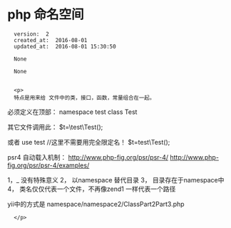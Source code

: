 
  # php  命名空间

      version:  2
      created_at:  2016-08-01
      updated_at:  2016-08-01 15:30:50

      None

      None


      <p>
      特点是用来给 文件中的类，接口，函数，常量组合在一起。

必须定义在顶部：
namespace test
class Test

其它文件调用此：
$t=\test\Test();

或者 
use test //这里不需要用完全限定名！
$t=test\Test();


psr4 自动载入机制：
http://www.php-fig.org/psr/psr-4/
http://www.php-fig.org/psr/psr-4/examples/

1，_ 没有特殊意义
2， 以namespace 替代目录
3， 目录存在于namespace中
4， 类名仅仅代表一个文件，不再像zend1 一样代表一个路径

yii中的方式是 
 namespace/namespace2/ClassPart2Part3.php



      </p>

  